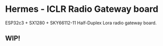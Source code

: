 # Hermes - ICLR Radio Gateway board

ESP32c3 + SX1280 + SKY66112-11 Half-Duplex Lora radio gateway board.

## WIP!
